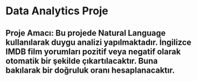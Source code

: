 # Data Analytics Proje

## Proje Amacı: Bu projede Natural Language kullanılarak duygu analizi yapılmaktadır. İngilizce IMDB film yorumları pozitif veya negatif olarak otomatik bir şekilde çıkartılacaktır. Buna bakılarak bir doğruluk oranı hesaplanacaktır.
